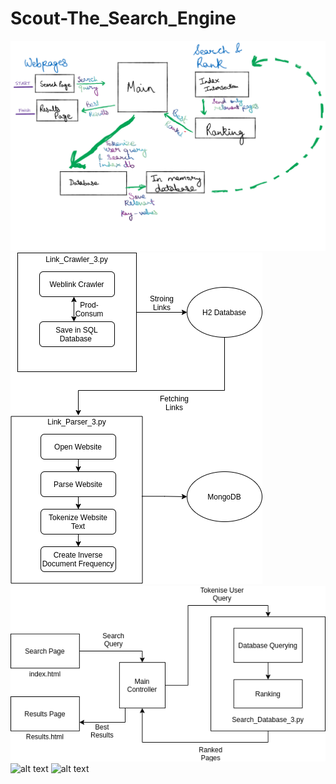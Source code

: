 # Scout-The_Search_Engine
![alt text](https://github.com/ChandraSumer/Scout-The_Search_Engine/blob/main/temp.png)
![alt text](https://github.com/ChandraSumer/Scout-The_Search_Engine/blob/main/unnamed%20(1).png)
![alt text](https://github.com/ChandraSumer/Scout-The_Search_Engine/blob/main/unnamed.png)
![alt text](https://github.com/ChandraSumer/Scout-The_Search_Engine/blob/main/scout_welcome_page.png)
![alt text](https://github.com/ChandraSumer/Scout-The_Search_Engine/blob/main/scout_image_2.png)

